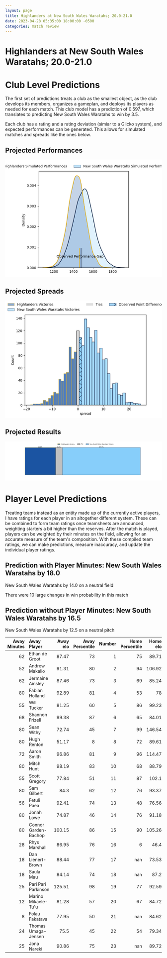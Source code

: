 ```yaml
---  
layout: page  
title: Highlanders at New South Wales Waratahs; 20.0-21.0  
date: 2023-04-28 05:35:00 18:00:00 -0500  
categories: match review  
---
```

# Highlanders at New South Wales Waratahs; 20.0-21.0

# Club Level Predictions


The first set of predictions treats a club as the smallest object, as the club develops its members, organizes a gameplan, and deploys its players as needed for each match. This club model has a prediction of 0.597, which translates to predicting New South Wales Waratahs to win by 3.5.

Each club has a rating and a rating deviation (simiar to a Glicko system), and expected performances can be generated. This allows for simulated matches and spreads like the ones below.
## Projected Performances


![Projected Performances](plots/performances_2023-04-28-NewSouthWalesWaratahs-Highlanders.png)
## Projected Spreads


![Projected Spreads](plots/spreads_2023-04-28-NewSouthWalesWaratahs-Highlanders.png)
## Projected Results


![Projected Results](plots/resultbar_2023-04-28-NewSouthWalesWaratahs-Highlanders.png)
# Player Level Predictions


Treating teams instead as an entity made up of the currently active players, I have ratings for each player in an altogether different system. These can be combined to form team ratings once teamsheets are announced, weighting starters a bit higher than the reserves. After the match is played, players can be weighted by their minutes on the field, allowing for an accurate measure of the team's composition. With these compiled team ratings, we can make predictions, measure inaccuracy, and update the individual player ratings.
## Prediction with Player Minutes: New South Wales Waratahs by 18.0


New South Wales Waratahs by 14.0 on a neutral field

There were 10 large changes in win probability in this match
## Prediction without Player Minutes: New South Wales Waratahs by 16.5


New South Wales Waratahs by 12.5 on a neutral pitch



|   Away Minutes | Away Player          |   Away elo |   Away Percentile |   Number |   Home Percentile |   Home elo | Home Player          |   Home Minutes |
|---------------:|:---------------------|-----------:|------------------:|---------:|------------------:|-----------:|:---------------------|---------------:|
|             62 | Ethan de Groot       |      87.47 |                73 |        1 |                75 |      89.71 | Tetera Faulkner      |             52 |
|             52 | Andrew Makalio       |      91.31 |                80 |        2 |                94 |     106.92 | Dave Porecki         |             67 |
|             62 | Jermaine Ainsley     |      87.46 |                73 |        3 |                69 |      85.24 | Harry Johnson-Holmes |             61 |
|             80 | Fabian Holland       |      92.89 |                81 |        4 |                53 |      78    | Jed Holloway         |             80 |
|             55 | Will Tucker          |      81.25 |                60 |        5 |                86 |      99.23 | Hugh Sinclair        |             61 |
|             68 | Shannon Frizell      |      99.38 |                87 |        6 |                65 |      84.01 | Taleni Seu           |             80 |
|             80 | Sean Withy           |      72.74 |                45 |        7 |                99 |     146.54 | Michael Hooper       |             80 |
|             80 | Hugh Renton          |      51.17 |                 8 |        8 |                72 |      89.61 | Langi Gleeson        |             41 |
|             72 | Aaron Smith          |      96.86 |                81 |        9 |                96 |     114.47 | Jake Gordon          |             80 |
|             80 | Mitch Hunt           |      98.19 |                83 |       10 |                68 |      88.79 | Ben Donaldson        |             80 |
|             55 | Scott Gregory        |      77.84 |                51 |       11 |                87 |     102.1  | Dylan Pietsch        |             80 |
|             80 | Sam Gilbert          |      84.3  |                62 |       12 |                76 |      93.37 | Lalakai Foketi       |             80 |
|             56 | Fetuli Paea          |      92.41 |                74 |       13 |                48 |      76.56 | Izaia Perese         |             80 |
|             80 | Jonah Lowe           |      74.87 |                46 |       14 |                76 |      91.18 | Mark Nawaqanitawase  |             80 |
|             80 | Connor Garden-Bachop |     100.15 |                86 |       15 |                90 |     105.26 | Max Jorgensen        |             80 |
|             28 | Rhys Marshall        |      86.95 |                76 |       16 |                 6 |      46.4  | Mahe Vailanu         |             13 |
|             18 | Dan Lienert-Brown    |      88.44 |                77 |       17 |               nan |      73.53 | Nephi Leatigaga      |             28 |
|             18 | Saula Mau            |      84.14 |                74 |       18 |               nan |      87.2  | Daniel Botha         |             19 |
|             25 | Pari Pari Parkinson  |     125.51 |                98 |       19 |                77 |      92.59 | Will Harris          |             39 |
|             12 | Marino Mikaele-Tu'u  |      81.28 |                57 |       20 |                67 |      84.72 | Charlie Gamble       |             19 |
|              8 | Folau Fakatava       |      77.95 |                50 |       21 |               nan |      84.62 | Harrison Goddard     |              0 |
|             24 | Thomas Umaga-Jensen  |      75.5  |                45 |       22 |                54 |      79.34 | Joey Walton          |              0 |
|             25 | Jona Nareki          |      90.86 |                75 |       23 |               nan |      89.72 | Mosese Tuipulotu     |              0 |

